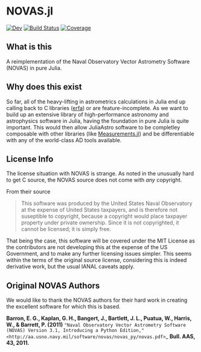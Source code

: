 # NOVAS.jl

[![Dev](https://img.shields.io/badge/docs-dev-blue.svg)](https://kiranshila.github.io/NOVAS.jl/dev)
[![Build Status](https://github.com/kiranshila/NOVAS.jl/actions/workflows/CI.yml/badge.svg?branch=main)](https://github.com/kiranshila/NOVAS.jl/actions/workflows/CI.yml?query=branch%3Amain)
[![Coverage](https://codecov.io/gh/kiranshila/NOVAS.jl/branch/main/graph/badge.svg)](https://codecov.io/gh/kiranshila/NOVAS.jl)

## What is this

A reimplementation of the Naval Observatory Vector Astrometry Software (NOVAS) in pure Julia.

## Why does this exist

So far, all of the heavy-lifting in astrometrics calculations in Julia end up calling back to C libraries ([erfa](https://github.com/JuliaAstro/ERFA.jl)) or are feature-incomplete. As we want to build up an extensive library of high-performance astronomy and astrophysics software in Julia, having the foundation in pure Julia is quite important. This would then allow JuliaAstro software to be completley composable with other libraries (like [Measurements.jl](https://github.com/JuliaPhysics/Measurements.jl)) and be differentiable with any of the world-class AD tools available.

## License Info

The license situation with NOVAS is strange. As noted in the unusually hard to get C source, the NOVAS source does not come with *any* copyright.

From their source
> This software was produced by the United States Naval Observatory at the 
> expense of United States taxpayers, and is therefore not suseptible to
> copyright, because a copyright would place taxpayer property under
> private ownership. Since it is not copyrighted, it cannot be licensed;
> it is simply free.

That being the case, this software will be covered under the MIT License as the contributors are not developing this at the expense of the US Government, and to make any further licensing issues simpler. This seems within the terms of the original source license, considering this is indeed derivative work, but the usual IANAL caveats apply.

## Original NOVAS Authors

We would like to thank the NOVAS authors for their hard work in creating the excellent software for which this is based.

**Barron, E. G., Kaplan, G. H., Bangert, J., Bartlett, J. L., Puatua, W., Harris, W., & Barrett, P. (2011)** `"Naval Observatory Vector Astrometry Software (NOVAS) Version 3.1, Introducing a Python Edition," <http://aa.usno.navy.mil/software/novas/novas_py/novas.pdf>`_ **Bull. AAS, 43, 2011.**